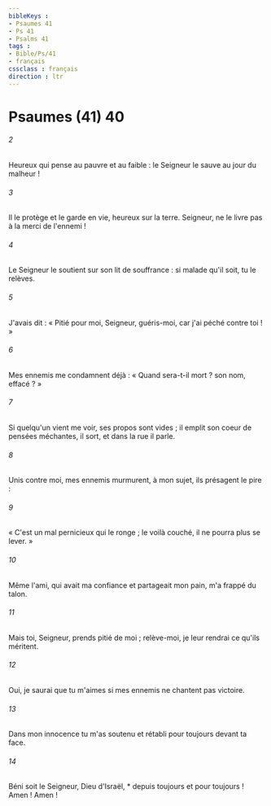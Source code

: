 ```yaml
---
bibleKeys : 
- Psaumes 41
- Ps 41
- Psalms 41
tags : 
- Bible/Ps/41
- français
cssclass : français
direction : ltr
---
```


# Psaumes (41) 40

###### 2
Heureux qui pense au pauvre et au faible : le Seigneur le sauve au jour du malheur !
###### 3
Il le protège et le garde en vie, heureux sur la terre. Seigneur, ne le livre pas à la merci de l'ennemi !
###### 4
Le Seigneur le soutient sur son lit de souffrance : si malade qu'il soit, tu le relèves.
###### 5
J'avais dit : « Pitié pour moi, Seigneur, guéris-moi, car j'ai péché contre toi ! »
###### 6
Mes ennemis me condamnent déjà : « Quand sera-t-il mort ? son nom, effacé ? »
###### 7
Si quelqu'un vient me voir, ses propos sont vides ; il emplit son coeur de pensées méchantes, il sort, et dans la rue il parle.
###### 8
Unis contre moi, mes ennemis murmurent, à mon sujet, ils présagent le pire :
###### 9
« C'est un mal pernicieux qui le ronge ; le voilà couché, il ne pourra plus se lever. »
###### 10
Même l'ami, qui avait ma confiance et partageait mon pain, m'a frappé du talon.
###### 11
Mais toi, Seigneur, prends pitié de moi ; relève-moi, je leur rendrai ce qu'ils méritent.
###### 12
Oui, je saurai que tu m'aimes si mes ennemis ne chantent pas victoire.
###### 13
Dans mon innocence tu m'as soutenu et rétabli pour toujours devant ta face.
###### 14
Béni soit le Seigneur, Dieu d'Israël, * depuis toujours et pour toujours ! Amen ! Amen !
